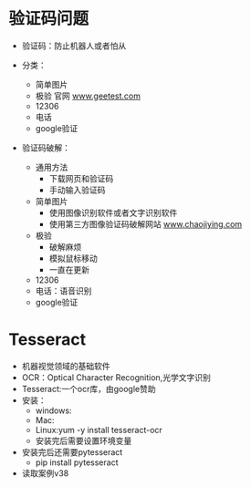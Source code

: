 # 验证码问题
- 验证码：防止机器人或者怕从
- 分类：
    - 简单图片
    - 极验 官网 www.geetest.com
    - 12306
    - 电话
    - google验证


- 验证码破解：
    - 通用方法
        - 下载网页和验证码
        - 手动输入验证码
    - 简单图片
        - 使用图像识别软件或者文字识别软件
        - 使用第三方图像验证码破解网站 www.chaojiying.com
    - 极验
        - 破解麻烦
        - 模拟鼠标移动
        - 一直在更新
    - 12306
    - 电话：语音识别
    - google验证

# Tesseract
- 机器视觉领域的基础软件
- OCR：Optical Character Recognition,光学文字识别
- Tesseract:一个ocr库，由google赞助
- 安装：
    - windows:
    - Mac:
    - Linux:yum -y install tesseract-ocr
    - 安装完后需要设置环境变量
- 安装完后还需要pytesseract
    - pip install pytesseract
- 读取案例v38
